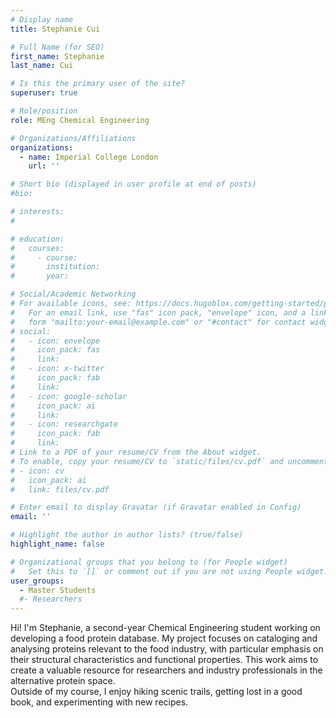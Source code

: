 ```yaml
---
# Display name
title: Stephanie Cui

# Full Name (for SEO)
first_name: Stephanie
last_name: Cui

# Is this the primary user of the site?
superuser: true

# Role/position
role: MEng Chemical Engineering

# Organizations/Affiliations
organizations:
  - name: Imperial College London
    url: ''

# Short bio (displayed in user profile at end of posts)
#bio: 

# interests:
#   

# education:
#   courses:
#     - course: 
#       institution: 
#       year: 

# Social/Academic Networking
# For available icons, see: https://docs.hugoblox.com/getting-started/page-builder/#icons
#   For an email link, use "fas" icon pack, "envelope" icon, and a link in the
#   form "mailto:your-email@example.com" or "#contact" for contact widget.
# social:
#   - icon: envelope
#     icon_pack: fas
#     link: 
#   - icon: x-twitter
#     icon_pack: fab
#     link: 
#   - icon: google-scholar
#     icon_pack: ai
#     link: 
#   - icon: researchgate
#     icon_pack: fab
#     link: 
# Link to a PDF of your resume/CV from the About widget.
# To enable, copy your resume/CV to `static/files/cv.pdf` and uncomment the lines below.
# - icon: cv
#   icon_pack: ai
#   link: files/cv.pdf

# Enter email to display Gravatar (if Gravatar enabled in Config)
email: ''

# Highlight the author in author lists? (true/false)
highlight_name: false

# Organizational groups that you belong to (for People widget)
#   Set this to `[]` or comment out if you are not using People widget.
user_groups:
  - Master Students
  #- Researchers
---
```


Hi! I'm Stephanie, a second-year Chemical Engineering student working on developing a food protein database. My project focuses on cataloging and analysing proteins relevant to the food industry, with particular emphasis on their structural characteristics and functional properties. This work aims to create a valuable resource for researchers and industry professionals in the alternative protein space.  
Outside of my course, I enjoy hiking scenic trails, getting lost in a good book, and experimenting with new recipes.